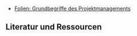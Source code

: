 * [Folien: Grundbegriffe des Projektmanagements](https://docs.google.com/presentation/d/1VglOInWUf_CSVhIOssNqZUi2Y0hBt5q9I_ccNKdrtmY/edit?usp=sharing)

## Literatur und Ressourcen
